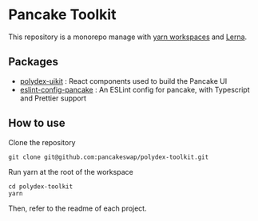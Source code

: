 # Pancake Toolkit

This repository is a monorepo manage with [yarn workspaces](https://classic.yarnpkg.com/en/docs/workspaces/) and [Lerna](https://lerna.js.org/). 

## Packages

- [polydex-uikit](https://github.com/pancakeswap/polydex-toolkit/tree/master/packages/polydex-uikit) : React components used to build the Pancake UI
- [eslint-config-pancake](https://github.com/pancakeswap/polydex-toolkit/tree/master/packages/eslint-config-pancake) : An ESLint config for pancake, with Typescript and Prettier support

## How to use

Clone the repository 

```
git clone git@github.com:pancakeswap/polydex-toolkit.git
```

Run yarn at the root of the workspace

```
cd polydex-toolkit
yarn
```

Then, refer to the readme of each project.
